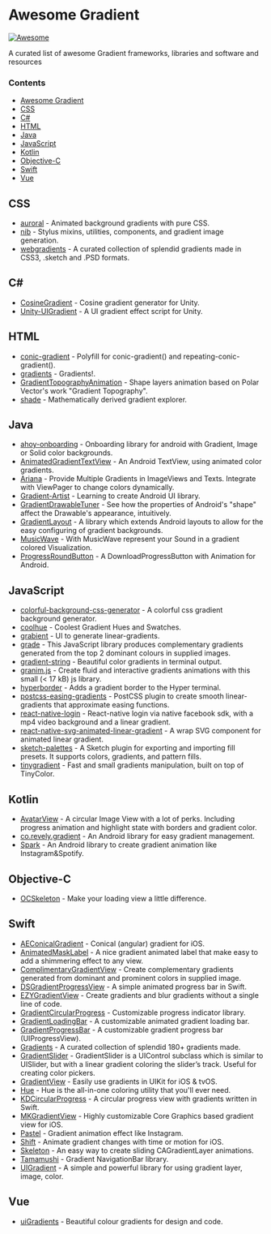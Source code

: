 # Awesome Gradient

[![Awesome](https://cdn.rawgit.com/sindresorhus/awesome/d7305f38d29fed78fa85652e3a63e154dd8e8829/media/badge.svg)](https://github.com/sindresorhus/awesome)

A curated list of awesome Gradient frameworks, libraries and software and resources

### Contents

- [Awesome Gradient](#awesome-gradient)
- [CSS](#css)
- [C#](#c#)
- [HTML](#html)
- [Java](#java)
- [JavaScript](#javascript)
- [Kotlin](#kotlin)
- [Objective-C](#objectivec)
- [Swift](#swift)
- [Vue](#vue)

## CSS

* [auroral](https://github.com/LunarLogic/auroral) - Animated background gradients with pure CSS.
* [nib](https://github.com/stylus/nib) - Stylus mixins, utilities, components, and gradient image generation.
* [webgradients](https://github.com/itmeo/webgradients) - A curated collection of splendid gradients made in CSS3, .sketch and .PSD formats.

## C#

* [CosineGradient](https://github.com/keijiro/CosineGradient) - Cosine gradient generator for Unity.
* [Unity-UIGradient](https://github.com/azixMcAze/Unity-UIGradient) - A UI gradient effect script for Unity.

## HTML

* [conic-gradient](https://github.com/LeaVerou/conic-gradient) - Polyfill for conic-gradient() and repeating-conic-gradient().
* [gradients](https://github.com/mrmrs/gradients) - Gradients!.
* [GradientTopographyAnimation](https://github.com/codrops/GradientTopographyAnimation) - Shape layers animation based on Polar Vector's work "Gradient Topography".
* [shade](https://github.com/jxnblk/shade) - Mathematically derived gradient explorer.

## Java

* [ahoy-onboarding](https://github.com/codemybrainsout/ahoy-onboarding) - Onboarding library for android with Gradient, Image or Solid color backgrounds.
* [AnimatedGradientTextView](https://github.com/Mursaat/AnimatedGradientTextView) - An Android TextView, using animated color gradients.
* [Ariana](https://github.com/akshay2211/Ariana) - Provide Multiple Gradients in ImageViews and Texts. Integrate with ViewPager to change colors dynamically.
* [Gradient-Artist](https://github.com/Hariofspades/Gradient-Artist) - Learning to create Android UI library.
* [GradientDrawableTuner](https://github.com/duanhong169/GradientDrawableTuner) - See how the properties of Android's "shape" affect the Drawable's appearance, intuitively.
* [GradientLayout](https://github.com/csdodd/GradientLayout) - A library which extends Android layouts to allow for the easy configuring of gradient backgrounds.
* [MusicWave](https://github.com/akshay2211/MusicWave) - With MusicWave represent your Sound in a gradient colored Visualization.
* [ProgressRoundButton](https://github.com/cctanfujun/ProgressRoundButton) - A DownloadProgressButton with Animation for Android.

## JavaScript

* [colorful-background-css-generator](https://github.com/webcore-it/colorful-background-css-generator) - A colorful css gradient background generator.
* [coolhue](https://github.com/webkul/coolhue) - Coolest Gradient Hues and Swatches.
* [grabient](https://github.com/johnkorzhuk/grabient) - UI to generate linear-gradients.
* [grade](https://github.com/benhowdle89/grade) - This JavaScript library produces complementary gradients generated from the top 2 dominant colours in supplied images.
* [gradient-string](https://github.com/bokub/gradient-string) - Beautiful color gradients in terminal output.
* [granim.js](https://github.com/sarcadass/granim.js) - Create fluid and interactive gradients animations with this small (< 17 kB) js library.
* [hyperborder](https://github.com/webmatze/hyperborder) - Adds a gradient border to the Hyper terminal.
* [postcss-easing-gradients](https://github.com/larsenwork/postcss-easing-gradients) - PostCSS plugin to create smooth linear-gradients that approximate easing functions.
* [react-native-login](https://github.com/brentvatne/react-native-login) - React-native login via native facebook sdk, with a mp4 video background and a linear gradient.
* [react-native-svg-animated-linear-gradient](https://github.com/virusvn/react-native-svg-animated-linear-gradient) - A wrap SVG component for animated linear gradient.
* [sketch-palettes](https://github.com/andrewfiorillo/sketch-palettes) - A Sketch plugin for exporting and importing fill presets. It supports colors, gradients, and pattern fills.
* [tinygradient](https://github.com/mistic100/tinygradient) - Fast and small gradients manipulation, built on top of TinyColor.

## Kotlin

* [AvatarView](https://github.com/vitorhugods/AvatarView) - A circular Image View with a lot of perks. Including progress animation and highlight state with borders and gradient color.
* [co.revely.gradient](https://github.com/revely-inc/co.revely.gradient) - An Android library for easy gradient management.
* [Spark](https://github.com/TonnyL/Spark) - An Android library to create gradient animation like Instagram&Spotify.

## Objective-C

* [OCSkeleton](https://github.com/mayqiyue/OCSkeleton) - Make your loading view a little difference.

## Swift

* [AEConicalGradient](https://github.com/tadija/AEConicalGradient) - Conical (angular) gradient for iOS.
* [AnimatedMaskLabel](https://github.com/jogendra/AnimatedMaskLabel) - A nice gradient animated label that make easy to add a shimmering effect to any view.
* [ComplimentaryGradientView](https://github.com/gkye/ComplimentaryGradientView) - Create complementary gradients generated from dominant and prominent colors in supplied image.
* [DSGradientProgressView](https://github.com/DholStudio/DSGradientProgressView) - A simple animated progress bar in Swift.
* [EZYGradientView](https://github.com/shashankpali/EZYGradientView) - Create gradients and blur gradients without a single line of code.
* [GradientCircularProgress](https://github.com/keygx/GradientCircularProgress) - Customizable progress indicator library.
* [GradientLoadingBar](https://github.com/fxm90/GradientLoadingBar) - A customizable animated gradient loading bar.
* [GradientProgressBar](https://github.com/fxm90/GradientProgressBar) - A customizable gradient progress bar (UIProgressView).
* [Gradients](https://github.com/cruisediary/Gradients) - A curated collection of splendid 180+ gradients made.
* [GradientSlider](https://github.com/jonhull/GradientSlider) - GradientSlider is a UIControl subclass which is similar to UISlider, but with a linear gradient coloring the slider’s track. Useful for creating color pickers.
* [GradientView](https://github.com/soffes/GradientView) - Easily use gradients in UIKit for iOS & tvOS.
* [Hue](https://github.com/hyperoslo/Hue) - Hue is the all-in-one coloring utility that you'll ever need.
* [KDCircularProgress](https://github.com/kaandedeoglu/KDCircularProgress) - A circular progress view with gradients written in Swift.
* [MKGradientView](https://github.com/maxkonovalov/MKGradientView) - Highly customizable Core Graphics based gradient view for iOS.
* [Pastel](https://github.com/cruisediary/Pastel) - Gradient animation effect like Instagram.
* [Shift](https://github.com/kgellci/Shift) - Animate gradient changes with time or motion for iOS.
* [Skeleton](https://github.com/gonzalonunez/Skeleton) - An easy way to create sliding CAGradientLayer animations.
* [Tamamushi](https://github.com/makomori/Tamamushi) - Gradient NavigationBar library.
* [UIGradient](https://github.com/dqhieu/UIGradient) - A simple and powerful library for using gradient layer, image, color.

## Vue

* [uiGradients](https://github.com/ghosh/uiGradients) - Beautiful colour gradients for design and code.
